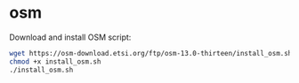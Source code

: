 # osm

Download and install OSM script:
```bash
wget https://osm-download.etsi.org/ftp/osm-13.0-thirteen/install_osm.sh
chmod +x install_osm.sh
./install_osm.sh
```

